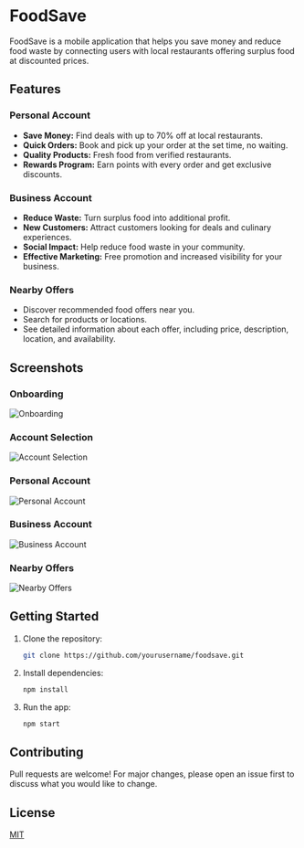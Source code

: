 # FoodSave

FoodSave is a mobile application that helps you save money and reduce food waste by connecting users with local restaurants offering surplus food at discounted prices.

## Features

### Personal Account
- **Save Money:** Find deals with up to 70% off at local restaurants.
- **Quick Orders:** Book and pick up your order at the set time, no waiting.
- **Quality Products:** Fresh food from verified restaurants.
- **Rewards Program:** Earn points with every order and get exclusive discounts.

### Business Account
- **Reduce Waste:** Turn surplus food into additional profit.
- **New Customers:** Attract customers looking for deals and culinary experiences.
- **Social Impact:** Help reduce food waste in your community.
- **Effective Marketing:** Free promotion and increased visibility for your business.

### Nearby Offers
- Discover recommended food offers near you.
- Search for products or locations.
- See detailed information about each offer, including price, description, location, and availability.

## Screenshots

### Onboarding

![Onboarding](https://github.com/TiberiuTech/FoodSave/blob/main/onboarding.png)

### Account Selection

![Account Selection](https://github.com/TiberiuTech/FoodSave/blob/main/account_selection.png)

### Personal Account

![Personal Account](https://github.com/TiberiuTech/FoodSave/blob/main/personal_account.png)

### Business Account

![Business Account](https://github.com/TiberiuTech/FoodSave/blob/main/business_account.png)

### Nearby Offers

![Nearby Offers](https://github.com/TiberiuTech/FoodSave/blob/main/nearby_offers.png)

## Getting Started

1. Clone the repository:
   ```bash
   git clone https://github.com/yourusername/foodsave.git
   ```
2. Install dependencies:
   ```bash
   npm install
   ```
3. Run the app:
   ```bash
   npm start
   ```

## Contributing

Pull requests are welcome! For major changes, please open an issue first to discuss what you would like to change.

## License

[MIT](LICENSE)
